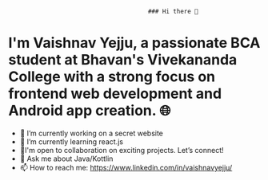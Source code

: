                                            ### Hi there 👋

# I'm Vaishnav Yejju, a passionate BCA student at Bhavan's Vivekananda College with a strong focus on frontend web development and Android app creation. 🌐

- 🔭 I’m currently working on a secret website
- 🌱 I’m currently learning react.js
- 👯I'm open to collaboration on exciting projects. Let’s connect!
- 💬 Ask me about Java/Kottlin
- 📫 How to reach me: https://www.linkedin.com/in/vaishnavyejju/

